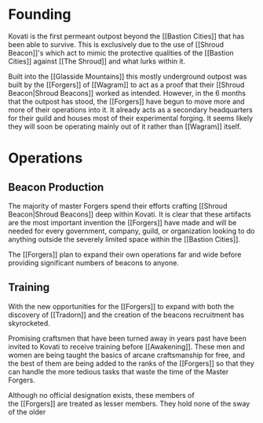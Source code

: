 # Founding

Kovati is the first permeant outpost beyond the [[Bastion Cities]] that has been able to survive. This is exclusively due to the use of [[Shroud Beacon]]'s which act to mimic the protective qualities of the [[Bastion Cities]] against [[The Shroud]] and what lurks within it.

Built into the [[Glasside Mountains]] this mostly underground outpost was built by the [[Forgers]] of [[Wagram]] to act as a proof that their [[Shroud Beacon|Shroud Beacons]] worked as intended. However, in the 6 months that the outpost has stood, the [[Forgers]] have begun to move more and more of their operations into it. It already acts as a secondary headquarters for their guild and houses most of their experimental forging. It seems likely they will soon be operating mainly out of it rather than [[Wagram]] itself.

# Operations

## Beacon Production

The majority of master Forgers spend their efforts crafting [[Shroud Beacon|Shroud Beacons]] deep within Kovati. It is clear that these artifacts are the most important invention the [[Forgers]] have made and will be needed for every government, company, guild, or organization looking to do anything outside the severely limited space within the [[Bastion Cities]].

The [[Forgers]] plan to expand their own operations far and wide before providing significant numbers of beacons to anyone.

## Training

With the new opportunities for the [[Forgers]] to expand with both the discovery of [[Tradorn]] and the creation of the beacons recruitment has skyrocketed.

Promising craftsmen that have been turned away in years past have been invited to Kovati to receive training before [[Awakening]]. These men and women are being taught the basics of arcane craftsmanship for free, and the best of them are being added to the ranks of the [[Forgers]] so that they can handle the more tedious tasks that waste the time of the Master Forgers.

Although no official designation exists, these members of the [[Forgers]] are treated as lesser members. They hold none of the sway of the older